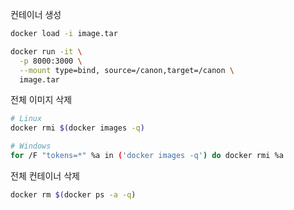 컨테이너 생성

```bash
docker load -i image.tar

docker run -it \
  -p 8000:3000 \
  --mount type=bind, source=/canon,target=/canon \
  image.tar
```

전체 이미지 삭제 

```sh
# Linux
docker rmi $(docker images -q)

# Windows
for /F "tokens=*" %a in ('docker images -q') do docker rmi %a
```

전체 컨테이너 삭제

```sh
docker rm $(docker ps -a -q)
```
